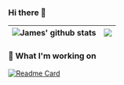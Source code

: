 ### Hi there 👋

| <img align="center" src="https://github-readme-stats-git-master-rstaa-rickstaa.vercel.app/api?username=jameszhang-a&show_icons=true&count_private=true&hide_border=1&include_all_commits=true&role=OWNER,COLLABORATOR&theme=material-palenight" alt="James' github stats" />| <img align="center" src="https://github-readme-stats-git-master-rstaa-rickstaa.vercel.app/api/top-langs/?username=jameszhang-a&layout=compact&langs_count=8&hide_border=1&role=OWNER,COLLABORATOR&theme=material-palenight" />|
| ------------- | ------------- |



### 🔭 What I'm working on
[![Readme Card](https://github-readme-stats.vercel.app/api/pin/?username=badger-advisor&repo=madflow&theme=buefy)](https://github.com/badger-advisor/madflow)


<!--
**jameszhang-a/jameszhang-a** is a ✨ _special_ ✨ repository because its `README.md` (this file) appears on your GitHub profile.

Here are some ideas to get you started:

- 🔭 I’m currently working on ...
- 🌱 I’m currently learning ...
- 👯 I’m looking to collaborate on ...
- 🤔 I’m looking for help with ...
- 💬 Ask me about ...
- 📫 How to reach me: ...
- 😄 Pronouns: ...
- ⚡ Fun fact: ...
-->
